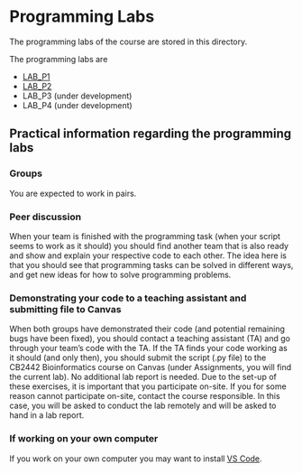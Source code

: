 # Programming Labs

The programming labs of the course are stored in this directory.

The programming labs are

* [LAB_P1](p1/)
* [LAB_P2](p2/)
* LAB_P3 (under development)
* LAB_P4 (under development)

## Practical information regarding the programming labs

### Groups

You are expected to work in pairs.

### Peer discussion

When your team is finished with the programming task (when your script seems to work as it should) you should find another team that is also ready and show and explain your respective code to each other. The idea here is that you should see that programming tasks can be solved in different ways, and get new ideas for how to solve programming problems.

### Demonstrating your code to a teaching assistant and submitting file to Canvas

When both groups have demonstrated their code (and potential remaining bugs have been fixed), you should contact a teaching assistant (TA) and go through your team’s code with the TA. If the TA finds your code working as it should (and only then), you should submit the script (.py file) to the CB2442 Bioinformatics course on Canvas (under Assignments, you will find the current lab). No additional lab report is needed. Due to the set-up of these exercises, it is important that you participate on-site. If you for some reason cannot participate on-site, contact the course responsible. In this case, you will be asked to conduct the lab remotely and will be asked to hand in a lab report.

### If working on your own computer

If you work on your own computer you may want to install [VS Code](https://code.visualstudio.com/Download).
